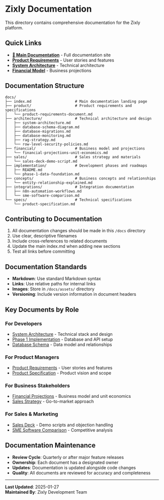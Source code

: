 # Zixly Documentation

This directory contains comprehensive documentation for the Zixly platform.

## Quick Links

- **[📖 Main Documentation](https://colemorton.github.io/zixly/)** - Full documentation site
- **[Product Requirements](./product/product-requirements-document.md)** - User stories and features
- **[System Architecture](./architecture/system-architecture.md)** - Technical architecture
- **[Financial Model](./financial/financial-projections-unit-economics.md)** - Business projections

## Documentation Structure

```
docs/
├── index.md                    # Main documentation landing page
├── product/                    # Product requirements and specifications
│   └── product-requirements-document.md
├── architecture/               # Technical architecture and design
│   ├── system-architecture.md
│   ├── database-schema-diagram.md
│   ├── database-migrations.md
│   ├── database-monitoring.md
│   ├── rag-strategy.md
│   └── row-level-security-policies.md
├── financial/                  # Business model and projections
│   └── financial-projections-unit-economics.md
├── sales/                      # Sales strategy and materials
│   └── sales-deck-demo-script.md
├── implementation/             # Development phases and roadmaps
│   ├── README.md
│   └── phase-1-data-foundation.md
├── concepts/                   # Business concepts and relationships
│   └── entity-relationship-explained.md
├── integrations/               # Integration documentation
│   ├── n8n-automation-workflows.md
│   └── sme-software-comparison.md
└── specs/                      # Technical specifications
    └── product-specification.md
```

## Contributing to Documentation

1. All documentation changes should be made in this `/docs` directory
2. Use clear, descriptive filenames
3. Include cross-references to related documents
4. Update the main index.md when adding new sections
5. Test all links before committing

## Documentation Standards

- **Markdown**: Use standard Markdown syntax
- **Links**: Use relative paths for internal links
- **Images**: Store in `/docs/assets/` directory
- **Versioning**: Include version information in document headers

## Key Documents by Role

### For Developers

- [System Architecture](./architecture/system-architecture.md) - Technical stack and design
- [Phase 1 Implementation](./implementation/phase-1-data-foundation.md) - Database and API setup
- [Database Schema](./architecture/database-schema-diagram.md) - Data model and relationships

### For Product Managers

- [Product Requirements](./product/product-requirements-document.md) - User stories and features
- [Product Specification](./specs/product-specification.md) - Product vision and scope

### For Business Stakeholders

- [Financial Projections](./financial/financial-projections-unit-economics.md) - Business model and unit economics
- [Sales Strategy](./sales/sales-deck-demo-script.md) - Go-to-market approach

### For Sales & Marketing

- [Sales Deck](./sales/sales-deck-demo-script.md) - Demo scripts and objection handling
- [SME Software Comparison](./integrations/sme-software-comparison.md) - Competitive analysis

## Documentation Maintenance

- **Review Cycle**: Quarterly or after major feature releases
- **Ownership**: Each document has a designated owner
- **Updates**: Documentation is updated alongside code changes
- **Quality**: All documents are reviewed for accuracy and completeness

---

**Last Updated**: 2025-01-27  
**Maintained By**: Zixly Development Team
